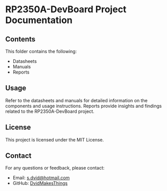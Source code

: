 # RP2350A-DevBoard Project Documentation

## Contents
This folder contains the following:
- Datasheets
- Manuals
- Reports

## Usage
Refer to the datasheets and manuals for detailed information on the components and usage instructions. Reports provide insights and findings related to the RP2350A-DevBoard project.

## License
This project is licensed under the MIT License.

## Contact
For any questions or feedback, please contact:
- Email: [s.dvid@hotmail.com](mailto:s.dvid@hotmail.com)
- GitHub: [DvidMakesThings](https://github.com/DvidMakesThings)
